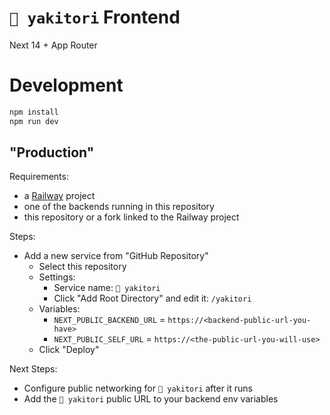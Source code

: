 # `🍗 yakitori` Frontend

Next 14 + App Router

# Development

```bash
npm install
npm run dev
```

## "Production"

Requirements:

- a [Railway](https://railway.app/) project
- one of the backends running in this repository
- this repository or a fork linked to the Railway project

Steps:

- Add a new service from "GitHub Repository"
    - Select this repository
    - Settings:
        - Service name: `🍗 yakitori`
        - Click "Add Root Directory" and edit it: `/yakitori`
    - Variables:
        - `NEXT_PUBLIC_BACKEND_URL` = `https://<backend-public-url-you-have>`
        - `NEXT_PUBLIC_SELF_URL` = `https://<the-public-url-you-will-use>`
    - Click "Deploy"

Next Steps:

- Configure public networking for `🍗 yakitori` after it runs
- Add the `🍗 yakitori` public URL to your backend env variables
